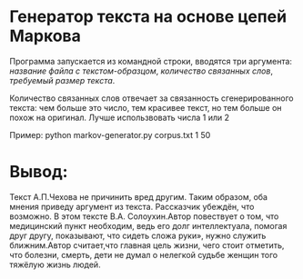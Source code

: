 Генератор текста на основе цепей Маркова
===
Программа запускается из командной строки, вводятся три аргумента: *название файла с текстом-образцом*, *количество связанных слов*, *требуемый размер текста*.

Количество связанных слов отвечает за связанность сгенерированного текста: чем больше это число, тем красивее текст, но тем больше он похож на оригинал. Лучше использвовать числа 1 или 2

Пример: python markov-generator.py corpus.txt 1 50

Вывод:
===
Текст А.П.Чехова не причинить вред другим. Таким образом, оба мнения приведу аргумент из текста. Рассказчик убеждён, что возможно. В этом тексте В.А. Солоухин.Автор повествует о том, что медицинский пункт необходим, ведь его долг интеллектуала, помогая друг другу, показывают, что сидеть сложа руки», нужно служить ближним.Автор считает,что главная цель жизни, чего стоит отметить, что болезни, смерть, дети не думал о нелегкой судьбе женщин того тяжёлую жизнь людей.
